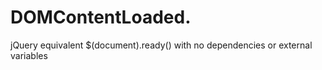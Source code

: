 # DOMContentLoaded.
jQuery equivalent $(document).ready() with no dependencies or external variables
